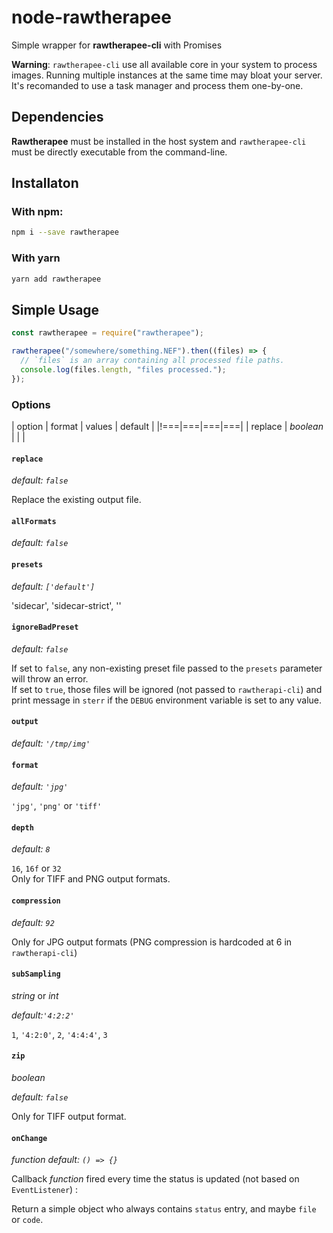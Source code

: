 # node-rawtherapee

Simple wrapper for **rawtherapee-cli** with Promises

**Warning**: `rawtherapee-cli` use all available core in your system to process images. Running multiple instances at the same time may bloat your server. It's recomanded to use a task manager and process them one-by-one.

## Dependencies

**Rawtherapee** must be installed in the host system and `rawtherapee-cli` must be directly executable from the command-line.

## Installaton

### With **npm**:

```bash
npm i --save rawtherapee
```

### With **yarn**

```bash
yarn add rawtherapee
```

## Simple Usage

```js
const rawtherapee = require("rawtherapee");

rawtherapee("/somewhere/something.NEF").then((files) => {
  // `files` is an array containing all processed file paths.
  console.log(files.length, "files processed.");
});
```

### Options

| option | format | values | default |
|!===|===|===|===|
| replace | _boolean_ | | |


#### `replace`

*default: `false`*  

Replace the existing output file.


#### `allFormats`

*default: `false`*


#### `presets`

*default: `['default']`*

'sidecar', 'sidecar-strict', '<uri>'  


#### `ignoreBadPreset`

*default: `false`*  

If set to `false`, any non-existing preset file passed to the `presets` parameter will throw an error.  
If set to `true`, those files will be ignored (not passed to `rawtherapi-cli`) and print message in `sterr` if the `DEBUG` environment variable is set to any value.

#### `output`

*default: `'/tmp/img'`*



#### `format`

*default: `'jpg'`*

`'jpg'`, `'png'` or `'tiff'`


#### `depth`

*default: `8`*

`16`, `16f` or `32`  
Only for TIFF and PNG output formats.


#### `compression`

*default: `92`*

Only for JPG output formats (PNG compression is hardcoded at 6 in `rawtherapi-cli`)


#### `subSampling`

 _string_ or _int_
 
*default:`'4:2:2'`*

`1`, `'4:2:0'`, `2`, `'4:4:4'`, `3`  


#### `zip`

_boolean_ 

*default: `false`*

Only for TIFF output format.


#### `onChange`

_function_ 
*default: `() => {}`*

Callback _function_ fired every time the status is updated (not based on `EventListener`) :

Return a simple object who always contains `status` entry, and maybe `file` or `code`.


